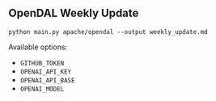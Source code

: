 ## OpenDAL Weekly Update

```shell
python main.py apache/opendal --output weekly_update.md
```

Available options:

- `GITHUB_TOKEN`
- `OPENAI_API_KEY`
- `OPENAI_API_BASE`
- `OPENAI_MODEL`
